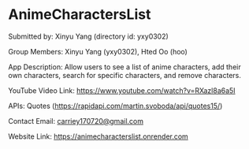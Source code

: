 # AnimeCharactersList

Submitted by: Xinyu Yang (directory id: yxy0302)

Group Members: Xinyu Yang (yxy0302), Hted Oo (hoo)

App Description: Allow users to see a list of anime characters, add their own characters, search for specific characters, and remove characters.

YouTube Video Link: https://www.youtube.com/watch?v=RXazl8a6a5I

APIs: Quotes (https://rapidapi.com/martin.svoboda/api/quotes15/)

Contact Email: carriey170720@gmail.com

Website Link: https://animecharacterslist.onrender.com
